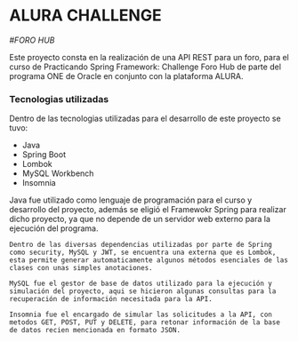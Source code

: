 # ALURA CHALLENGE


  <em align = "center"> #FORO HUB </em>

  <p>
    Este proyecto consta en la realización de una API REST para un foro, para el curso de Practicando Spring Framework: Challenge Foro Hub de parte del programa ONE de Oracle en conjunto con la plataforma ALURA. 
  </p>

  <h3>
    Tecnologias utilizadas
  </h3>

  <p>
    Dentro de las tecnologias utilizadas para el desarrollo de este proyecto se tuvo:
    <ul>
      <li>Java</li>
      <li>Spring Boot</li>
      <li>Lombok</li>
      <li>MySQL Workbench</li>
      <li>Insomnia</li>
    </ul>
  </p>

  <p text-align ="justify" >
    Java fue utilizado como lenguaje de programación para el curso y desarrollo del proyecto, además se eligió el Framewokr Spring para realizar dicho proyecto, ya que no depende de un servidor web externo para la ejecución del programa.
    
    Dentro de las diversas dependencias utilizadas por parte de Spring como security, MySQL y JWT, se encuentra una externa que es Lombok, esta permite generar automaticamente algunos métodos esenciales de las clases con unas simples anotaciones.
    
    MySQL fue el gestor de base de datos utilizado para la ejecución y simulación del proyecto, aqui se hicieron algunas consultas para la recuperación de información necesitada para la API.
    
    Insomnia fue el encargado de simular las solicitudes a la API, con metodos GET, POST, PUT y DELETE, para retonar información de la base de datos recien mencionada en formato JSON.
  </p>


